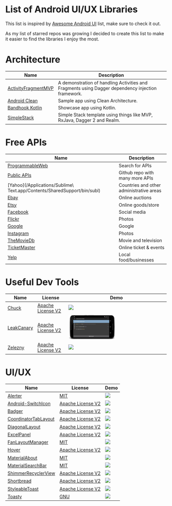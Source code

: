 List of Android UI/UX Libraries
==================

This list is inspired by [Awesome Android UI](https://github.com/wasabeef/awesome-android-ui) list, make sure to check it out.

As my list of starred repos was growing I decided to create this list to make it easier to find the libraries I enjoy the most.

Architecture
======================
Name | Description
--- | --- 
[ActivityFragmentMVP](https://github.com/spengilley/ActivityFragmentMVP) | A demonstration of handling Activities and Fragments using Dagger dependency injection framework.
[Android Clean](https://github.com/dmilicic/android-clean-sample-app) | Sample app using Clean Architecture.
[Bandhook Kotlin](https://github.com/antoniolg/Bandhook-Kotlin) | Showcase app using Kotlin.
[SimpleStack](https://github.com/Zhuinden/simple-stack/tree/master/simple-stack-example-mvp) | Simple Stack template using things like MVP, RxJava, Dagger 2 and Realm.

Free APIs
======================
Name | Description
--- | --- 
[ProgrammableWeb](https://www.programmableweb.com/) | Search for APIs
[Public APIs](https://github.com/toddmotto/public-apis) | Github repo with many more APIs
[Yahoo](/Applications/Sublime\ Text.app/Contents/SharedSupport/bin/subl) | Countries and other administrative areas
[Ebay](https://go.developer.ebay.com/) | Online auctions
[Etsy](https://www.etsy.com/developers) | Online goods/store
[Facebook](https://developers.facebook.com/) | Social media
[Flickr](https://www.flickr.com/services/api/) | Photos
[Google](https://developers.google.com/android/) | Google
[Instagram](https://www.instagram.com/developer/) | Photos
[TheMovieDb](https://www.themoviedb.org/documentation/api) | Movie and television
[TicketMaster](http://developer.ticketmaster.com/) | Online ticket & events
[Yelp](https://www.yelp.com/developers/) | Local food/businesses

Useful Dev Tools
======================
Name | License | Demo
--- | --- | ---
[Chuck](https://github.com/jgilfelt/chuck) | [Apache License V2](https://www.apache.org/licenses/LICENSE-2.0) | <img src="https://raw.githubusercontent.com/jgilfelt/chuck/master/assets/chuck.gif" width="49%">
[LeakCanary](https://github.com/square/leakcanary) | [Apache License V2](https://www.apache.org/licenses/LICENSE-2.0) | <img src="https://github.com/square/leakcanary/blob/master/assets/screenshot.png" width="49%">
[Zelezny](https://github.com/avast/android-butterknife-zelezny) | [Apache License V2](https://www.apache.org/licenses/LICENSE-2.0) | <img src="https://github.com/avast/android-butterknife-zelezny/blob/master/img/zelezny_animated.gif" width="49%">

UI/UX
======================
Name | License | Demo
--- | --- | ---
[Alerter](https://github.com/Tapadoo/Alerter) | [MIT](http://opensource.org/licenses/MIT) | <img src="https://github.com/Tapadoo/Alerter/blob/master/documentation/alert_default.gif" width="49%">
[Android-SwitchIcon](https://github.com/zagum/Android-SwitchIcon) | [Apache License V2](https://www.apache.org/licenses/LICENSE-2.0) | <img src="https://github.com/zagum/Android-SwitchIcon/blob/master/art/sample.gif" width="49%">
[Badger](https://github.com/volders/Badger) | [Apache License V2](https://www.apache.org/licenses/LICENSE-2.0) | <img src="https://github.com/volders/Badger/blob/master/assets/example.png" width="49%">
[CoordinatorTabLayout](https://github.com/hugeterry/CoordinatorTabLayout) | [Apache License V2](https://www.apache.org/licenses/LICENSE-2.0) | <img src="https://github.com/hugeterry/CoordinatorTabLayout/blob/master/showUI/show1.gif" width="49%">
[DiagonalLayout](https://github.com/florent37/DiagonalLayout) | [Apache License V2](https://www.apache.org/licenses/LICENSE-2.0) | <img src="https://raw.githubusercontent.com/florent37/DiagonalLayout/master/media/sample.gif" width="49%">
[ExcelPanel](https://github.com/zhouchaoyuan/excelPanel) | [Apache License V2](https://www.apache.org/licenses/LICENSE-2.0) | <img src="https://raw.githubusercontent.com/zhouchaoyuan/excelPanel/master/app/src/main/assets/roomFormDemoAdjustHeight.gif" width="49%">
[FanLayoutManager](https://github.com/Cleveroad/FanLayoutManager) | [MIT](http://opensource.org/licenses/MIT) | <img src="https://github.com/Cleveroad/FanLayoutManager/blob/master/images/demo_.gif" width="49%">
[Hover](https://github.com/google/hover) | [Apache License V2](https://www.apache.org/licenses/LICENSE-2.0) | <img src="https://raw.githubusercontent.com/matthew-carroll/hover/gh-pages/images/screenrecords/hover-demo-screenrecord.gif" width="49%">
[MaterialAbout](https://github.com/jrvansuita/MaterialAbout) | [MIT](http://opensource.org/licenses/MIT) | <img src="https://github.com/jrvansuita/MaterialAbout/blob/master/images/screenshots/light.png" width="49%">
[MaterialSearchBar](https://github.com/mancj/MaterialSearchBar) | [MIT](http://opensource.org/licenses/MIT) | <img src="https://github.com/mancj/MaterialSearchBar/blob/master/art/preview.gif" width="49%">
[ShimmerRecyclerView](https://github.com/sharish/ShimmerRecyclerView) | [Apache License V2](https://www.apache.org/licenses/LICENSE-2.0) | <img src="https://github.com/sharish/ShimmerRecyclerView/blob/master/screenshots/list_demo.gif" width="49%">
[Shortbread](https://github.com/MatthiasRobbers/shortbread) | [Apache License V2](https://www.apache.org/licenses/LICENSE-2.0) | <img src="https://github.com/MatthiasRobbers/shortbread/blob/master/sample.png" width="49%">
[StyleableToast](https://github.com/Muddz/StyleableToast) | [Apache License V2](https://www.apache.org/licenses/LICENSE-2.0) | <img src="https://camo.githubusercontent.com/a7edeb11d67c6192d90506df396258597ca84951/68747470733a2f2f6d656469612e67697068792e636f6d2f6d656469612f686f7136366e614a516b4543492f67697068792e676966" width="49%">
[Toasty](https://github.com/GrenderG/Toasty) | [GNU](http://www.gnu.org/licenses/gpl-3.0.en.html) | <img src="https://raw.githubusercontent.com/GrenderG/Toasty/master/art/scr2.png" width="49%">
